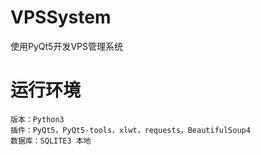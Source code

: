 # VPSSystem
使用PyQt5开发VPS管理系统

# 运行环境
	版本：Python3
	插件：PyQt5，PyQt5-tools，xlwt，requests，BeautifulSoup4
	数据库：SQLITE3 本地

